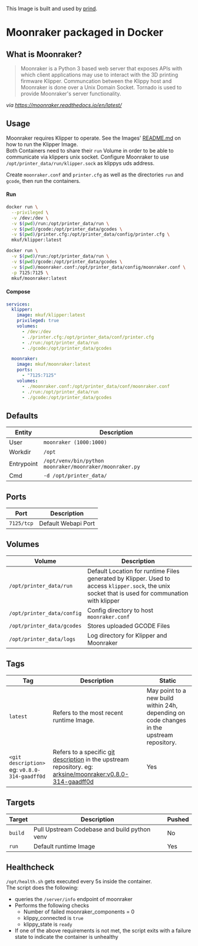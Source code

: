 This Image is built and used by [prind](.).

# Moonraker packaged in Docker
## What is Moonraker?

>Moonraker is a Python 3 based web server that exposes APIs with which client applications may use to interact with the 3D printing firmware Klipper. Communcation between the Klippy host and Moonraker is done over a Unix Domain Socket. Tornado is used to provide Moonraker's server functionality.

_via https://moonraker.readthedocs.io/en/latest/_

## Usage
Moonraker requires Klipper to operate. See the Images' [README.md](../klipper/README.md) on how to run the Klipper Image.  
Both Containers need to share their `run` Volume in order to be able to communicate via klippers unix socket. Configure Moonraker to use `/opt/printer_data/run/klipper.sock` as klippys uds address.  

Create `moonraker.conf` and `printer.cfg` as well as the directories `run` and `gcode`, then run the containers.

#### Run
```bash
docker run \
  --privileged \
  -v /dev:/dev \
  -v $(pwd)/run:/opt/printer_data/run \
  -v $(pwd)/gcode:/opt/printer_data/gcodes \
  -v $(pwd)/printer.cfg:/opt/printer_data/config/printer.cfg \
  mkuf/klipper:latest

docker run \
  -v $(pwd)/run:/opt/printer_data/run \
  -v $(pwd)/gcode:/opt/printer_data/gcodes \
  -v $(pwd)/moonraker.conf:/opt/printer_data/config/moonraker.conf \
  -p 7125:7125 \
  mkuf/moonraker:latest
```

#### Compose
```yaml
services:
  klipper:
    image: mkuf/klipper:latest
    privileged: true
    volumes:
      - /dev:/dev
      - ./printer.cfg:/opt/printer_data/conf/printer.cfg
      - ./run:/opt/printer_data/run
      - ./gcode:/opt/printer_data/gcodes

  moonraker:
    image: mkuf/moonraker:latest
    ports:
      - "7125:7125"
    volumes:
      - ./moonraker.conf:/opt/printer_data/conf/moonraker.conf
      - ./run:/opt/printer_data/run
      - ./gcode:/opt/printer_data/gcodes
```

## Defaults
|Entity|Description|
|---|---|
|User| `moonraker (1000:1000)` |
|Workdir|`/opt`|
|Entrypoint|`/opt/venv/bin/python moonraker/moonraker/moonraker.py`|
|Cmd|`-d /opt/printer_data/`|

## Ports
|Port|Description|
|---|---|
|`7125/tcp`|Default Webapi Port|

## Volumes
|Volume|Description|
|---|---|
|`/opt/printer_data/run`| Default Location for runtime Files generated by Klipper. Used to access `klipper.sock`, the unix socket that is used for communation with klipper |
|`/opt/printer_data/config`|Config directory to host `moonraker.conf`|
|`/opt/printer_data/gcodes`|Stores uploaded GCODE Files|
|`/opt/printer_data/logs`|Log directory for Klipper and Moonraker|

## Tags
|Tag|Description|Static|
|---|---|---|
|`latest`|Refers to the most recent runtime Image.|May point to a new build within 24h, depending on code changes in the upstream repository.|
|`<git description>` <br>eg: `v0.8.0-314-gaadff0d`|Refers to a specific [git description](https://git-scm.com/docs/git-describe#_examples) in the upstream repository. eg: [arksine/moonraker:v0.8.0-314-gaadff0d](https://github.com/Arksine/moonraker/commit/aadff0d54e98a536c13d4aca295e3250e06b67b8)|Yes|

## Targets
|Target|Description|Pushed|
|---|---|---|
|`build`|Pull Upstream Codebase and build python venv|No|
|`run`|Default runtime Image|Yes|

## Healthcheck
`/opt/health.sh` gets executed every 5s inside the container.  
The script does the following:
* queries the `/server/info` endpoint of moonraker
* Performs the following checks
  * Number of failed moonraker_components = 0
  * klippy_connected is `true`
  * klippy_state is `ready`
* If one of the above requirements is not met, the script exits with a failure state to indicate the container is unhealthy